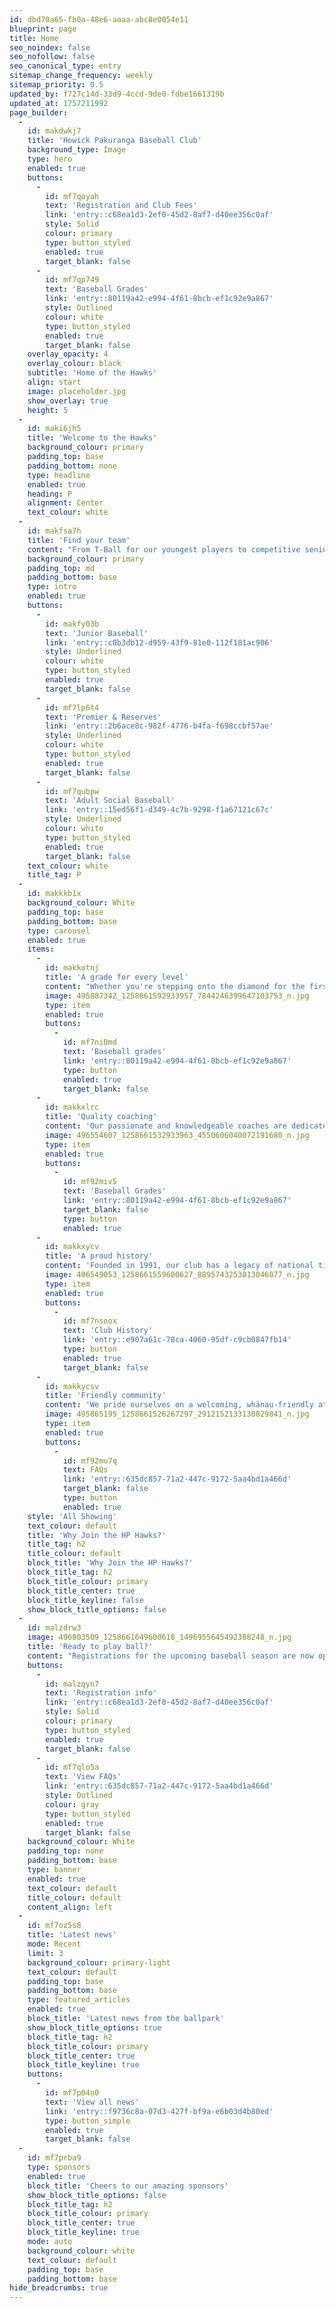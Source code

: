 ```yaml
---
id: dbd70a65-fb0a-48e6-aaaa-abc8e0054e11
blueprint: page
title: Home
seo_noindex: false
seo_nofollow: false
seo_canonical_type: entry
sitemap_change_frequency: weekly
sitemap_priority: 0.5
updated_by: f727c14d-33d9-4ccd-9de0-fdbe1661319b
updated_at: 1757211992
page_builder:
  -
    id: makdwkj7
    title: 'Howick Pakuranga Baseball Club'
    background_type: Image
    type: hero
    enabled: true
    buttons:
      -
        id: mf7qoyah
        text: 'Registration and Club Fees'
        link: 'entry::c68ea1d3-2ef0-45d2-8af7-d40ee356c0af'
        style: Solid
        colour: primary
        type: button_styled
        enabled: true
        target_blank: false
      -
        id: mf7qp749
        text: 'Baseball Grades'
        link: 'entry::80119a42-e994-4f61-8bcb-ef1c92e9a867'
        style: Outlined
        colour: white
        type: button_styled
        enabled: true
        target_blank: false
    overlay_opacity: 4
    overlay_colour: black
    subtitle: 'Home of the Hawks'
    align: start
    image: placeholder.jpg
    show_overlay: true
    height: 5
  -
    id: maki6jh5
    title: 'Welcome to the Hawks'
    background_colour: primary
    padding_top: base
    padding_bottom: none
    type: headline
    enabled: true
    heading: P
    alignment: Center
    text_colour: white
  -
    id: makfsa7h
    title: 'Find your team'
    content: "From T-Ball for our youngest players to competitive senior grades and social adult leagues, there's a place for everyone at the HP Hawks. Explore our teams to find the perfect fit for you or your child."
    background_colour: primary
    padding_top: md
    padding_bottom: base
    type: intro
    enabled: true
    buttons:
      -
        id: makfy03b
        text: 'Junior Baseball'
        link: 'entry::c0b3db12-d959-43f9-81e0-112f181ac906'
        style: Underlined
        colour: white
        type: button_styled
        enabled: true
        target_blank: false
      -
        id: mf7lp6t4
        text: 'Premier & Reserves'
        link: 'entry::2b6ace8c-982f-4776-b4fa-f698ccbf57ae'
        style: Underlined
        colour: white
        type: button_styled
        enabled: true
        target_blank: false
      -
        id: mf7qubpw
        text: 'Adult Social Baseball'
        link: 'entry::15ed56f1-d349-4c7b-9298-f1a67121c67c'
        style: Underlined
        colour: white
        type: button_styled
        enabled: true
        target_blank: false
    text_colour: white
    title_tag: P
  -
    id: makkkb1x
    background_colour: White
    padding_top: base
    padding_bottom: base
    type: carousel
    enabled: true
    items:
      -
        id: makkotnj
        title: 'A grade for every level'
        content: "Whether you're stepping onto the diamond for the first time or competing for a championship, we have the perfect grade to match your ambition."
        image: 495887342_1258661592933957_7844246399647103753_n.jpg
        type: item
        enabled: true
        buttons:
          -
            id: mf7ni0md
            text: 'Baseball grades'
            link: 'entry::80119a42-e994-4f61-8bcb-ef1c92e9a867'
            type: button
            enabled: true
            target_blank: false
      -
        id: makkxlrc
        title: 'Quality coaching'
        content: 'Our passionate and knowledgeable coaches are dedicated to helping every player build their skills, confidence, and love for the game.'
        image: 496554607_1258661532933963_4550606040072191680_n.jpg
        type: item
        enabled: true
        buttons:
          -
            id: mf92miv5
            text: 'Baseball Grades'
            link: 'entry::80119a42-e994-4f61-8bcb-ef1c92e9a867'
            target_blank: false
            type: button
            enabled: true
      -
        id: makkxycv
        title: 'A proud history'
        content: 'Founded in 1991, our club has a legacy of national titles and a proven pathway for players to advance to US College and professional leagues.'
        image: 496549053_1258661559600627_8895743253013046077_n.jpg
        type: item
        enabled: true
        buttons:
          -
            id: mf7nsoox
            text: 'Club History'
            link: 'entry::e907a61c-78ca-4060-95df-c9cb0847fb14'
            type: button
            enabled: true
            target_blank: false
      -
        id: makkycsv
        title: 'Friendly community'
        content: 'We pride ourselves on a welcoming, whānau-friendly atmosphere where lifelong friendships are forged both on and off the field.'
        image: 495865195_1258661526267297_2912152133130829841_n.jpg
        type: item
        enabled: true
        buttons:
          -
            id: mf92mu7q
            text: FAQs
            link: 'entry::635dc857-71a2-447c-9172-5aa4bd1a466d'
            target_blank: false
            type: button
            enabled: true
    style: 'All Showing'
    text_colour: default
    title: 'Why Join the HP Hawks?'
    title_tag: h2
    title_colour: default
    block_title: 'Why Join the HP Hawks?'
    block_title_tag: h2
    block_title_colour: primary
    block_title_center: true
    block_title_keyline: false
    show_block_title_options: false
  -
    id: malzdrw3
    image: 496803509_1258661649600618_1496955645492388248_n.jpg
    title: 'Ready to play ball?'
    content: "Registrations for the upcoming baseball season are now open. You can find all the information on club fees and season dates right here. We can't wait to welcome you to the club"
    buttons:
      -
        id: malzqyn7
        text: 'Registration info'
        link: 'entry::c68ea1d3-2ef0-45d2-8af7-d40ee356c0af'
        style: Solid
        colour: primary
        type: button_styled
        enabled: true
        target_blank: false
      -
        id: mf7qlo5a
        text: 'View FAQs'
        link: 'entry::635dc857-71a2-447c-9172-5aa4bd1a466d'
        style: Outlined
        colour: gray
        type: button_styled
        enabled: true
        target_blank: false
    background_colour: White
    padding_top: none
    padding_bottom: base
    type: banner
    enabled: true
    text_colour: default
    title_colour: default
    content_align: left
  -
    id: mf7oz5s8
    title: 'Latest news'
    mode: Recent
    limit: 3
    background_colour: primary-light
    text_colour: default
    padding_top: base
    padding_bottom: base
    type: featured_articles
    enabled: true
    block_title: 'Latest news from the ballpark'
    show_block_title_options: true
    block_title_tag: h2
    block_title_colour: primary
    block_title_center: true
    block_title_keyline: true
    buttons:
      -
        id: mf7p04n0
        text: 'View all news'
        link: 'entry::f9736c8a-07d3-427f-bf9a-e6b03d4b80ed'
        type: button_simple
        enabled: true
        target_blank: false
  -
    id: mf7prba9
    type: sponsors
    enabled: true
    block_title: 'Cheers to our amazing sponsors'
    show_block_title_options: false
    block_title_tag: h2
    block_title_colour: primary
    block_title_center: true
    block_title_keyline: true
    mode: auto
    background_colour: white
    text_colour: default
    padding_top: base
    padding_bottom: base
hide_breadcrumbs: true
---
```

